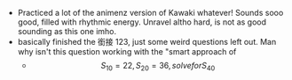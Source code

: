 - Practiced a lot of the animenz version of Kawaki whatever! Sounds sooo good, filled with rhythmic energy. Unravel altho hard, is not as good sounding as this one imho.
- basically finished the 銜接 123, just some weird questions left out. Man why isn't this question working with the "smart approach of
	- $$S_{10}=22, S_{20}=36, solve for S_{40}$$
